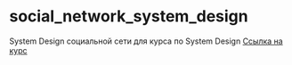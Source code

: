 # social_network_system_design
System Design социальной сети для курса по System Design
[Ссылка на курс](https://balun.courses/courses/system_design)